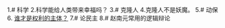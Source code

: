 1.# 科学
2.科学能给人类带来幸福吗？
3.# 克隆人
4.克隆人不是妖魔。
5.# 动保
6. [谁才是权利的主体？](https://headsalon.org/archives/3347.html)
7.# 论民主
8.# 赵南元常用的逻辑辩论
